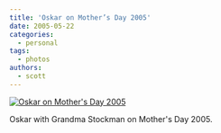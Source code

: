```yaml
---
title: 'Oskar on Mother’s Day 2005'
date: 2005-05-22
categories:
  - personal
tags:
  - photos
authors:
  - scott
---
```


[![Oskar on Mother's Day 2005](/images/oskar/IMG_2430.JPG "Oskar on Mother's Day 2005")](/images/oskar/IMG_2430.JPG "Oskar on Mother's Day 2005")

Oskar with Grandma Stockman on Mother's Day 2005.
